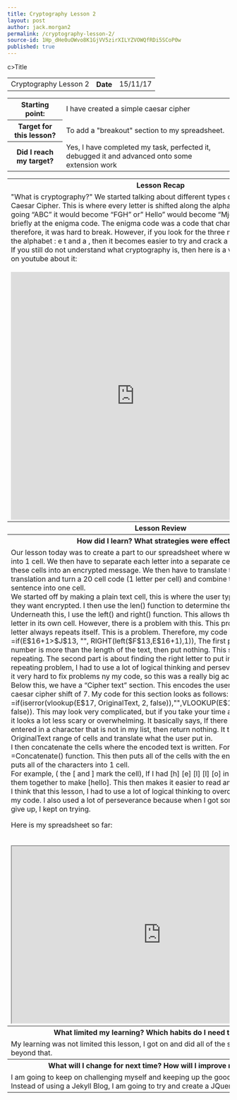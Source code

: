 ```yaml
---
title: Cryptography Lesson 2
layout: post
author: jack.morgan2
permalink: /cryptography-lesson-2/
source-id: 1Hp_dHe0uOWvo8K1GjVV5zirXILYZVOWQfRDi5SCoP0w
published: true
---
```

<table>
  <tr>
    c>Title</th>
    <td>Cryptography Lesson 2</td>
    <th class="orange">Date</th>
    <td>15/11/17</td>
  </tr>
</table>


<table>
  <tr>
    <th class="orange">Starting point:</th>
    <td>I have created a simple caesar cipher </td>
  </tr>
  <tr>
    <th class="orange">Target for this lesson?</th>
    <td>To add a "breakout" section to my spreadsheet.</td>
  </tr>
  <tr>
    <th class="orange">Did I reach my target? 
</th>
    <td>Yes, I have completed my task, perfected it, debugged it and advanced onto some extension work</td>
  </tr>
</table>


<table>
  <tr>
  <th class="orange">Lesson Recap</th>
  </tr>
  <tr>
  <td>
  "What is cryptography?" We started talking about different types of ciphers like the Caesar Cipher. This is where every letter is shifted along the alphabet by 5. So instead of going “ABC” it would become “FGH” or” Hello” would become “Mjqqt”. We also looked briefly at the enigma code. The enigma code was a code that changed every day, so therefore, it was hard to break. However, if you look for the three most common letters in the alphabet : e t and a , then it becomes easier to try and crack a code. 
<br>
If you still do not understand what cryptography is, then here is a video from the Scishow on youtube about it:
    <br>
      <br>
    <iframe width="560" height="560" src="https://www.youtube.com/embed/-yFZGF8FHSg" frameborder="0" allowfullscreen></iframe>
  </td>
  </tr>
  <tr>
    <th class="orange">Lesson Review</th>
  </tr>
  <tr>
    <th class="orange">How did I learn? What strategies were effective? </th>
  </tr>
  <tr>
    <td>
Our lesson today was to create a part to our spreadsheet where we type in a sentence into 1 cell. We then have to separate each letter into a separate cell. Then we encode these cells into an encrypted message. We then have to translate this. We then take this translation and turn a 20 cell code (1 letter per cell) and combine these cells into a sentence into one cell.
<br>
We started off by making a plain text cell, this is where the user types in their code that they want encrypted.  I then use the len() function to determine the length of the sentence. Underneath this, I use the left() and right() function. This allows the computer to put each letter in its own cell. However, there is a problem with this. This problem is that the last letter always repeats itself. This is a problem. Therefore, my code looks like this : =if(E$16+1>$J$13, "", RIGHT(left($F$13,E$16+1),1)), The first part shows that if the bx number is more than the length of the text, then put nothing. This stops the last letter from repeating. The second part is about finding the right letter to put in the cell. To fix this repeating problem, I had to use a lot of logical thinking and perseverance. I personally find it very hard to fix problems ny my code, so this was a really big achievement for me. 
<br>
Below this, we have a “Cipher text” section. This encodes the user's message into a caesar cipher shift of 7. My code for this section looks as follows: =if(iserror(vlookup(E$17, OriginalText, 2, false)),"",VLOOKUP(E$17, OriginalText, 2, false)). This may look very complicated, but if you take your time and break it down, then it looks a lot less scary or overwhelming. It basically says, If there is an error , like the user entered in a character that is not in my list, then return nothing. It then looks in my OriginalText range of cells and translate what the user put in.
<br>
 I then concatenate the cells where the encoded text is written. For this, I use the =Concatenate() function. This then puts all of the cells with the encrypted message and puts all of the characters into 1 cell. 
<br>
For example,  ( the [ and ] mark the cell), If I had [h] [e] [l] [l] [o] in 5 cells, It would bring them together to make [hello]. This then makes it easier to read and understand. 

<br>
I think that this lesson, I had to use a lot of logical thinking to overcome the  problems with my code. I also used a lot of perseverance because when I got something wrong, I did not give up, I kept on trying. 

<br>

Here is my spreadsheet so far:
<br>
<br>


<iframe src="https://docs.google.com/spreadsheets/d/e/2PACX-1vSItZFenbdUkqMxR76Vzmz5hakCE_R96Fum207sZxjcHCRtNGZn1H1gfL3WsllXWb6NVpyuxBKJatqq/pubhtml?widget=true&amp;headers=false" height="400" width="675"></iframe>


</td>
  </tr>
  <tr>
    <th class="orange">What limited my learning? Which habits do I need to work on? </th>
  </tr>
  <tr>
    <td>My learning was not limited this lesson, I got on and did all of the set work, and even went beyond that.</td>
  </tr>
  <tr>
    <th class="orange">What will I change for next time? How will I improve my learning?</th>
  </tr>
  <tr>
    <td>I am going to keep on challenging myself and keeping up the good work. 
<br>
Instead of using a Jekyll Blog, I am going to try and create a JQuery blog.</td>
  </tr>
</table>


